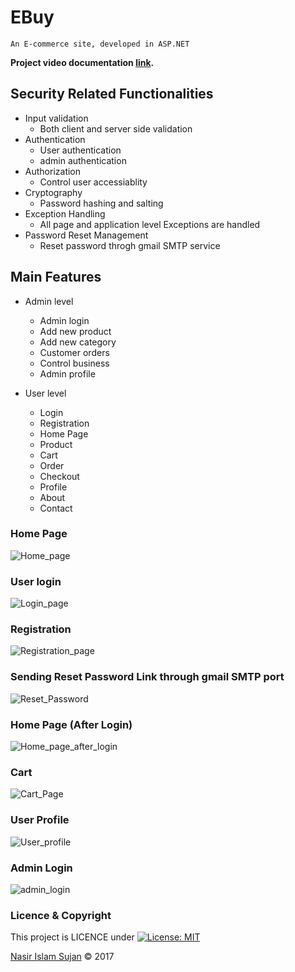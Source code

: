 # EBuy
    An E-commerce site, developed in ASP.NET
 
 
**Project video documentation [link](https://www.youtube.com/watch?v=BYWlrxLEG5g).**
    
## Security Related Functionalities
* Input validation
    * Both client and server side validation
* Authentication
    * User authentication
    * admin authentication  
* Authorization
    * Control user accessiablity
* Cryptography
    * Password hashing and salting
* Exception Handling
    * All page and application level Exceptions are handled
* Password Reset Management
    * Reset password throgh gmail SMTP service
    
## Main Features
* Admin level
    * Admin login
    * Add new product
    * Add new category
    * Customer orders
    * Control business
    * Admin profile

* User level
    * Login
    * Registration
    * Home Page
    * Product
    * Cart
    * Order
    * Checkout
    * Profile
    * About
    * Contact

### Home Page
![Home_page](http://res.cloudinary.com/nasir78526/image/upload/q_100/v1513867470/Homepage_im4ij8.jpg)

### User login
![Login_page](http://res.cloudinary.com/nasir78526/image/upload/q_100,r_0/v1513865759/login_qswzbl.png)

### Registration
![Registration_page](http://res.cloudinary.com/nasir78526/image/upload/q_100/v1513866465/Registration_ucqkad.png)

### Sending Reset Password Link through gmail SMTP port
![Reset_Password](http://res.cloudinary.com/nasir78526/image/upload/q_100/v1514473375/sending_email_eavb9f.png)

### Home Page (After Login) 
![Home_page_after_login](http://res.cloudinary.com/nasir78526/image/upload/q_100/v1514473402/homepage_UI_after_login_rykxrh.jpg)

### Cart
![Cart_Page](http://res.cloudinary.com/nasir78526/image/upload/q_100/v1515668195/Untitled_xeuaog.png)

### User Profile
![User_profile](http://res.cloudinary.com/nasir78526/image/upload/q_100/v1514473407/profile_lnby29.png)

### Admin Login
![admin_login](http://res.cloudinary.com/nasir78526/image/upload/q_100/v1514473409/admin_login_wufkc7.png)


### Licence & Copyright 
This project is LICENCE under [![License: MIT](https://img.shields.io/badge/License-MIT-yellow.svg)](https://opensource.org/licenses/MIT)

<a href="https://github.com/78526Nasir">Nasir Islam Sujan</a> &copy; 2017
